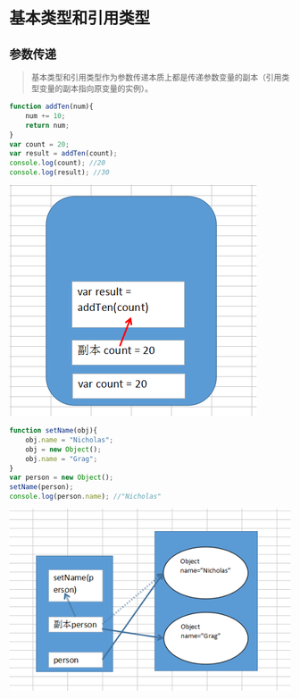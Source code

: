 # 基本类型和引用类型

## 参数传递

> 基本类型和引用类型作为参数传递本质上都是传递参数变量的副本（引用类型变量的副本指向原变量的实例）。

``` javascript
function addTen(num){
    num += 10;
    return num;
}
var count = 20;
var result = addTen(count);
console.log(count); //20
console.log(result); //30
```

![基本类型传递](../images/基本类型传递.png)

``` javascript
function setName(obj){
    obj.name = "Nicholas";
    obj = new Object();
    obj.name = "Grag";
}
var person = new Object();
setName(person);
console.log(person.name); //"Nicholas"
```

![引用类型传递](../images/引用类型传递.png)
